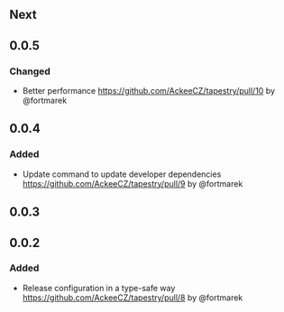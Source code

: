 
## Next

## 0.0.5

### Changed
- Better performance https://github.com/AckeeCZ/tapestry/pull/10 by @fortmarek

## 0.0.4

### Added

- Update command to update developer dependencies https://github.com/AckeeCZ/tapestry/pull/9 by @fortmarek

## 0.0.3

## 0.0.2

### Added

- Release configuration in a type-safe way https://github.com/AckeeCZ/tapestry/pull/8 by @fortmarek
